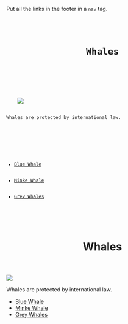 Put all the links in the
footer in a `nav` tag.

<Editor lang="html" type="exercise">
<code>
<header>
	<h1>Whales</h1>
</header>
<main>
	<img src = "#" />
	<p>Whales are protected by international law.</p>
</main>
<footer>
	<ul>
		<li><a href="/home">Blue Whale</a></li>
		<li><a href="/about">Minke Whale</a></li>
		<li><a href="/products">Grey Whales</a></li>
	</ul>
</footer>
</code>

<solution>
<header>
	<h1>Whales</h1>
</header>
<main>
	<img src = "#" />
	<p>Whales are protected by international law.</p>
</main>
<footer>
	<nav>
		<ul>
			<li><a href="/home">Blue Whale</a></li>
			<li><a href="/about">Minke Whale</a></li>
			<li><a href="/products">Grey Whales</a></li>
		</ul>
	<nav>
</footer>
</solution>
</Editor>